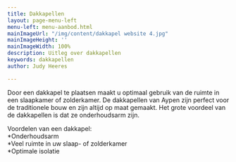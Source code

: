 ```yaml
---
title: Dakkapellen
layout: page-menu-left
menu-left: menu-aanbod.html
mainImageUrl: "/img/content/dakkapel website 4.jpg"
mainImageHeight: ''
mainImageWidth: 100%
description: Uitleg over dakkapellen
keywords: dakkapellen
author: Judy Heeres

---
```

Door een dakkapel te plaatsen maakt u optimaal gebruik van de ruimte in een slaapkamer of zolderkamer. De dakkapellen van Aypen zijn perfect voor de traditionele bouw en zijn altijd op maat gemaakt. Het grote voordeel van de dakkapellen is dat ze onderhoudsarm zijn.

Voordelen van een dakkapel:  
*Onderhoudsarm  
*Veel ruimte in uw slaap- of zolderkamer  
*Optimale isolatie